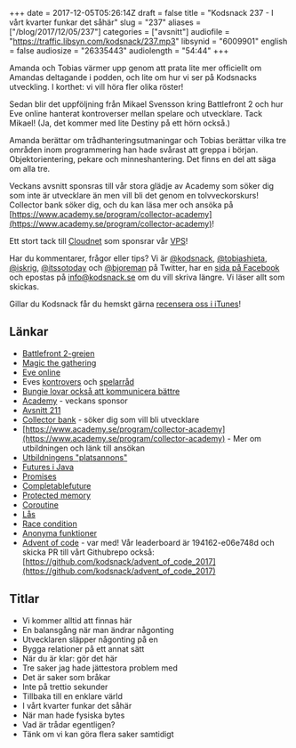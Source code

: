 +++
date = 2017-12-05T05:26:14Z
draft = false
title = "Kodsnack 237 - I vårt kvarter funkar det såhär"
slug = "237"
aliases = ["/blog/2017/12/05/237"]
categories = ["avsnitt"]
audiofile = "https://traffic.libsyn.com/kodsnack/237.mp3"
libsynid = "6009901"
english = false
audiosize = "26335443"
audiolength = "54:44"
+++

Amanda och Tobias värmer upp genom att prata lite mer officiellt om Amandas deltagande i podden, och lite om hur vi ser på Kodsnacks utveckling. I korthet: vi vill höra fler olika röster!

Sedan blir det uppföljning från Mikael Svensson kring Battlefront 2 och hur Eve online hanterat kontroverser mellan spelare och utvecklare. Tack Mikael! (Ja, det kommer med lite Destiny på ett hörn också.)

Amanda berättar om trådhanteringsutmaningar och Tobias berättar vilka tre områden inom programmering han hade svårast att greppa i början. Objektorientering, pekare och minneshantering. Det finns en del att säga om alla tre.

Veckans avsnitt sponsras till vår stora glädje av Academy som söker dig som inte är utvecklare än men vill bli det genom en tolvveckorskurs! Collector bank söker dig, och du kan läsa mer och ansöka på [https://www.academy.se/program/collector-academy](https://www.academy.se/program/collector-academy)!

Ett stort tack till [Cloudnet](http://www.cloudnet.se) som sponsrar vår [VPS](http://en.wikipedia.org/wiki/Virtual_private_server)!

Har du kommentarer, frågor eller tips? Vi är [@kodsnack](https://www.twitter.com/kodsnack), [@tobiashieta](https://www.twitter.com/tobiashieta), [@iskrig](https://www.twitter.com/iskrig), [@itssotoday](https://twitter.com/itssotoday) och [@bjoreman](https://www.twitter.com/bjoreman) på Twitter, har en [sida på Facebook](https://www.facebook.com/kodsnack) och epostas på [info@kodsnack.se](mailto:info@kodsnack.se) om du vill skriva längre. Vi läser allt som skickas.

Gillar du Kodsnack får du hemskt gärna [recensera oss i iTunes](http://itunes.apple.com/se/podcast/kodsnack/id561631498?l=en)!

## Länkar ##
* [Battlefront 2-grejen](https://www.polygon.com/2017/11/17/16670758/star-wars-battlefront-2-issues-disney-ea)
* [Magic the gathering](https://en.wikipedia.org/wiki/Magic:_The_Gathering)
* [Eve online](https://en.wikipedia.org/wiki/Eve_Online)
* Eves [kontrovers](http://www.pcgamer.com/eve-online-players-protest-against-monocle-pricesmicrotransactions-lasers-involved/) och [spelarråd](https://community.eveonline.com/community/csm/)
* [Bungie lovar också att kommunicera bättre](https://www.bungie.net/en/Explore/Detail/News/46504)
* [Academy](https://www.academy.se/) - veckans sponsor
* [Avsnitt 211](https://kodsnack.se/211/)
* [Collector bank](https://www.collector.se/) - söker dig som vill bli utvecklare
* [https://www.academy.se/program/collector-academy](https://www.academy.se/program/collector-academy) - Mer om utbildningen och länk till ansökan
* [Utbildningens "platsannons"](https://www.academicwork.se/annons/collector-academy-vi-soker-it-talanger-som-vill-kickstarta-sin-karriar-som-systemutvecklare/14995480)
* [Futures i Java](http://www.baeldung.com/java-future)
* [Promises](https://en.wikipedia.org/wiki/Futures_and_promises)
* [Completablefuture](http://www.nurkiewicz.com/2013/05/java-8-definitive-guide-to.html)
* [Protected memory](https://en.wikipedia.org/wiki/Memory_protection)
* [Coroutine](https://en.wikipedia.org/wiki/Coroutine)
* [Lås](https://en.wikipedia.org/wiki/Lock_%28computer_science%29)
* [Race condition](https://en.wikipedia.org/wiki/Race_condition)
* [Anonyma funktioner](https://en.wikipedia.org/wiki/Anonymous_function)
* [Advent of code](http://adventofcode.com) - var med! Vår leaderboard är 194162-e06e748d och skicka PR till vårt Githubrepo också: [https://github.com/kodsnack/advent_of_code_2017](https://github.com/kodsnack/advent_of_code_2017)

## Titlar ##
* Vi kommer alltid att finnas här
* En balansgång när man ändrar någonting
* Utvecklaren släpper någonting på en
* Bygga relationer på ett annat sätt
* När du är klar: gör det här
* Tre saker jag hade jättestora problem med
* Det är saker som bråkar
* Inte på trettio sekunder
* Tillbaka till en enklare värld
* I vårt kvarter funkar det såhär
* När man hade fysiska bytes
* Vad är trådar egentligen?
* Tänk om vi kan göra flera saker samtidigt